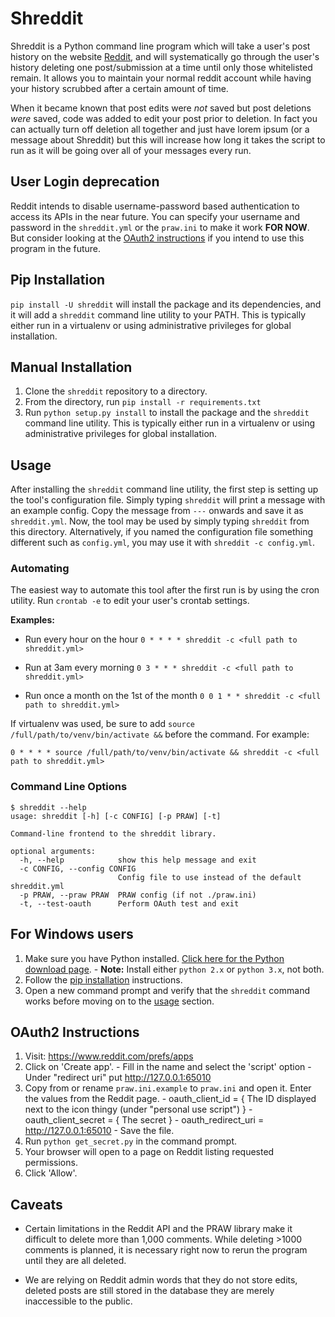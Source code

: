 # Shreddit

Shreddit is a Python command line program which will take a user's post history on the website
[Reddit](http://reddit.com), and will systematically go through the user's history deleting one post/submission at a
time until only those whitelisted remain. It allows you to maintain your normal reddit account while having your history
scrubbed after a certain amount of time.

When it became known that post edits were *not* saved but post deletions *were* saved, code was added to edit your post
prior to deletion. In fact you can actually turn off deletion all together and just have lorem ipsum (or a message
about Shreddit) but this will increase how long it takes the script to run as it will be going over all of your messages
every run.

## User Login deprecation

Reddit intends to disable username-password based authentication to access its APIs in the near future. You can specify
your username and password in the `shreddit.yml` or the `praw.ini` to make it work **FOR NOW**. But consider looking at
the [OAuth2 instructions](#oauth2-instructions) if you intend to use this program in the future.

## Pip Installation

`pip install -U shreddit` will install the package and its dependencies, and it will add a `shreddit` command line
utility to your PATH. This is typically either run in a virtualenv or using administrative privileges for global
installation.

## Manual Installation

1. Clone the `shreddit` repository to a directory.
2. From the directory, run `pip install -r requirements.txt`
3. Run `python setup.py install` to install the package and the `shreddit` command line utility.  This is typically
   either run in a virtualenv or using administrative privileges for global installation.

## Usage

After installing the `shreddit` command line utility, the first step is setting up the tool's configuration file. Simply
typing `shreddit` will print a message with an example config. Copy the message from `---` onwards and save it as
`shreddit.yml`. Now, the tool may be used by simply typing `shreddit` from this directory. Alternatively, if you named
the configuration file something different such as `config.yml`, you may use it with `shreddit -c config.yml`.

### Automating

The easiest way to automate this tool after the first run is by using the cron utility. Run `crontab -e` to edit your
user's crontab settings.

**Examples:**

- Run every hour on the hour
        `0 * * * * shreddit -c <full path to shreddit.yml>`

- Run at 3am every morning
        `0 3 * * * shreddit -c <full path to shreddit.yml>`

- Run once a month on the 1st of the month
        `0 0 1 * * shreddit -c <full path to shreddit.yml>`

If virtualenv was used, be sure to add `source /full/path/to/venv/bin/activate &&` before the command. For example:

`0 * * * * source /full/path/to/venv/bin/activate && shreddit -c <full path to shreddit.yml>`

### Command Line Options

```
$ shreddit --help
usage: shreddit [-h] [-c CONFIG] [-p PRAW] [-t]

Command-line frontend to the shreddit library.

optional arguments:
  -h, --help            show this help message and exit
  -c CONFIG, --config CONFIG
                        Config file to use instead of the default shreddit.yml
  -p PRAW, --praw PRAW  PRAW config (if not ./praw.ini)
  -t, --test-oauth      Perform OAuth test and exit
```

## For Windows users

1. Make sure you have Python installed.
   [Click here for the Python download page](https://www.python.org/downloads/).
        - **Note:** Install either `python 2.x` or `python 3.x`, not both.
2. Follow the [pip installation](#pip-installation) instructions.
3. Open a new command prompt and verify that the `shreddit` command works before moving on to the [usage](#usage)
   section.

## OAuth2 Instructions

1. Visit: https://www.reddit.com/prefs/apps
2. Click on 'Create app'.
        - Fill in the name and select the 'script' option
        - Under "redirect uri" put http://127.0.0.1:65010
3. Copy from or rename `praw.ini.example` to `praw.ini` and open it. Enter the values from the Reddit page.
        - oauth\_client\_id = { The ID displayed next to the icon thingy (under
      "personal use script") }
        - oauth\_client\_secret = { The secret }
        - oauth\_redirect\_uri = http://127.0.0.1:65010
        - Save the file.
4. Run `python get_secret.py` in the command prompt.
5. Your browser will open to a page on Reddit listing requested permissions.
6. Click 'Allow'.


## Caveats

- Certain limitations in the Reddit API and the PRAW library make it difficult to delete more than 1,000 comments.
  While deleting >1000 comments is planned, it is necessary right now to rerun the program until they are all deleted.

- We are relying on Reddit admin words that they do not store edits, deleted posts are still stored in the database
  they are merely inaccessible to the public.
